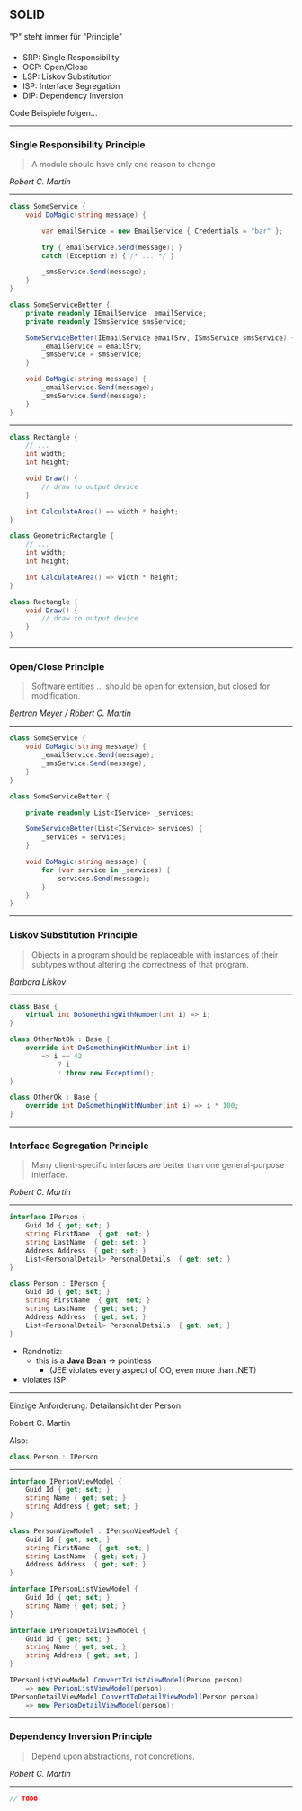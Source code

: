 ## SOLID

<div class="background-info" style="margin-bottom: 20px;">"P" steht immer für "Principle"</div>

- SRP: Single Responsibility <!-- .element: class="fragment" data-fragment-index="0" -->
- OCP: Open/Close <!-- .element: class="fragment" data-fragment-index="1" -->
- LSP: Liskov Substitution <!-- .element: class="fragment" data-fragment-index="2" -->
- ISP: Interface Segregation <!-- .element: class="fragment" data-fragment-index="3" -->
- DIP: Dependency Inversion <!-- .element: class="fragment" data-fragment-index="4" -->

Code Beispiele folgen...

---

### Single Responsibility Principle

> A module should have only one reason to change

<cite>Robert C. Martin</cite>

----

```csharp
class SomeService {
    void DoMagic(string message) {

        var emailService = new EmailService { Credentials = "bar" };

        try { emailService.Send(message); } 
        catch (Exception e) { /* ... */ }

        _smsService.Send(message);
    }
}
```

```csharp
class SomeServiceBetter {
    private readonly IEmailService _emailService;
    private readonly ISmsService smsService;

    SomeServiceBetter(IEmailService emailSrv, ISmsService smsService) {
        _emailService = emailSrv;
        _smsService = smsService;
    }

    void DoMagic(string message) {
        _emailService.Send(message);
        _smsService.Send(message);
    }
}
```

----

```csharp
class Rectangle {
    // ...
    int width;
    int height;

    void Draw() {
        // draw to output device
    }

    int CalculateArea() => width * height;
}
```

```csharp
class GeometricRectangle {
    // ...
    int width;
    int height;

    int CalculateArea() => width * height;
}

class Rectangle {
    void Draw() {
        // draw to output device
    }
}
```

---

### Open/Close Principle

> Software entities ... should be open for extension, but closed for modification.

<cite>Bertran Meyer / Robert C. Martin</cite>

----

```csharp
class SomeService {
    void DoMagic(string message) {
        _emailService.Send(message);
        _smsService.Send(message);
    }
}
```

```csharp
class SomeServiceBetter {

    private readonly List<IService> _services;

    SomeServiceBetter(List<IService> services) {
        _services = services;
    }

    void DoMagic(string message) {
        for (var service in _services) {
            services.Send(message);
        }
    }
}
```

---

### Liskov Substitution Principle

> Objects in a program should be replaceable with instances of their subtypes without altering the correctness of that program.

<cite>Barbara Liskov</cite>

----

```csharp
class Base {
    virtual int DoSomethingWithNumber(int i) => i;
}

class OtherNotOk : Base {
    override int DoSomethingWithNumber(int i) 
        => i == 42
            ? i
            : throw new Exception();
}

class OtherOk : Base {
    override int DoSomethingWithNumber(int i) => i * 100;
}
```

---

### Interface Segregation Principle

> Many client-specific interfaces are better than one general-purpose interface.

<cite>Robert C. Martin</cite>

----

```csharp
interface IPerson {
    Guid Id { get; set; }
    string FirstName  { get; set; }
    string LastName  { get; set; }
    Address Address  { get; set; }
    List<PersonalDetail> PersonalDetails  { get; set; }
}

class Person : IPerson {
    Guid Id { get; set; }
    string FirstName  { get; set; }
    string LastName  { get; set; }
    Address Address  { get; set; }
    List<PersonalDetail> PersonalDetails  { get; set; }
}
```

- Randnotiz: <!-- .element: class="fragment" data-fragment-index="1" -->
  - this is a **Java Bean** -> pointless <!-- .element: class="fragment" data-fragment-index="1" -->
    - (JEE violates   every aspect of OO, even more than .NET) <!-- .element: class="fragment" data-fragment-index="1" -->
- violates ISP <!-- .element: class="fragment" data-fragment-index="1" -->

----

Einzige Anforderung: Detailansicht der Person.

Robert C. Martin

Also:

```csharp
class Person : IPerson
```

----

```csharp
interface IPersonViewModel {
    Guid Id { get; set; }
    string Name { get; set; }
    string Address { get; set; }
}

class PersonViewModel : IPersonViewModel {
    Guid Id { get; set; }
    string FirstName  { get; set; }
    string LastName  { get; set; }
    Address Address  { get; set; }
}

interface IPersonListViewModel {
    Guid Id { get; set; }
    string Name { get; set; }
}

interface IPersonDetailViewModel {
    Guid Id { get; set; }
    string Name { get; set; }
    string Address { get; set; }
}
```

```csharp
IPersonListViewModel ConvertToListViewModel(Person person) 
    => new PersonListViewModel(person);
IPersonDetailViewModel ConvertToDetailViewModel(Person person) 
    => new PersonDetailViewModel(person);
```

---

### Dependency Inversion Principle

> Depend upon abstractions, not concretions.

<cite>Robert C. Martin</cite>

 ----

 ```csharp
// TODO
 ```
